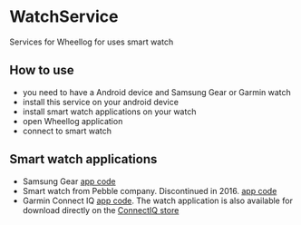 # WatchService
Services for Wheellog for uses smart watch

## How to use
- you need to have a Android device and Samsung Gear or Garmin watch
- install this service on your android device
- install smart watch applications on your watch
- open Wheellog application
- connect to smart watch

## Smart watch applications
- Samsung Gear [app code](https://github.com/juliomap/WheelLog-Tizen)
- Smart watch from Pebble company. Discontinued in 2016. [app code](https://github.com/JumpMaster/WheelLogPebble)
- Garmin Connect IQ [app code](https://github.com/marccardinal/WheelLog-Garmin-ConnectIQ).
The watch application is also available for download directly on the [ConnectIQ store](https://apps.garmin.com/en-US/apps/07a231a9-3f2f-4762-b0bb-b8a0b5594f40)

